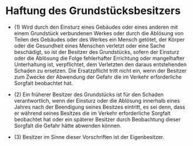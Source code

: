# Haftung des Grundstücksbesitzers

- (1) Wird durch den Einsturz eines Gebäudes oder eines anderen mit einem Grundstück verbundenen Werkes oder durch die Ablösung von Teilen des Gebäudes oder des Werkes ein Mensch getötet, der Körper oder die Gesundheit eines Menschen verletzt oder eine Sache beschädigt, so ist der Besitzer des Grundstücks, sofern der Einsturz oder die Ablösung die Folge fehlerhafter Errichtung oder mangelhafter Unterhaltung ist, verpflichtet, dem Verletzten den daraus entstehenden Schaden zu ersetzen. Die Ersatzpflicht tritt nicht ein, wenn der Besitzer zum Zwecke der Abwendung der Gefahr die im Verkehr erforderliche Sorgfalt beobachtet hat.

- (2) Ein früherer Besitzer des Grundstücks ist für den Schaden verantwortlich, wenn der Einsturz oder die Ablösung innerhalb eines Jahres nach der Beendigung seines Besitzes eintritt, es sei denn, dass er während seines Besitzes die im Verkehr erforderliche Sorgfalt beobachtet hat oder ein späterer Besitzer durch Beobachtung dieser Sorgfalt die Gefahr hätte abwenden können.

- (3) Besitzer im Sinne dieser Vorschriften ist der Eigenbesitzer.

